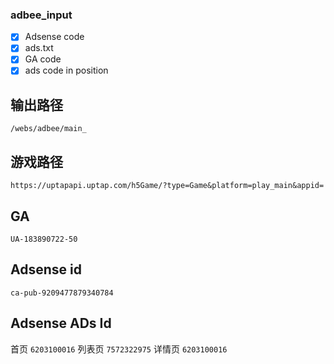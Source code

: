 ### adbee_input

- [x] Adsense code
- [x] ads.txt
- [x] GA code
- [x] ads code in position

## 输出路径

`/webs/adbee/main_`

## 游戏路径

`https://uptapapi.uptap.com/h5Game/?type=Game&platform=play_main&appid=`

## GA

`UA-183890722-50`

## Adsense id

`ca-pub-9209477879340784`

## Adsense ADs Id

首页 `6203100016`
列表页 `7572322975`
详情页 `6203100016`
